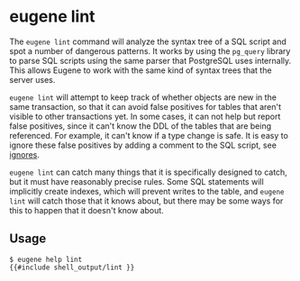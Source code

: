 # eugene lint

The `eugene lint` command will analyze the syntax tree of a SQL script and spot a number
of dangerous patterns. It works by using the `pg_query` library to parse SQL scripts
using the same parser that PostgreSQL uses internally. This allows Eugene to work with
the same kind of syntax trees that the server uses.

`eugene lint` will attempt to keep track of whether objects are new in the same transaction,
so that it can avoid false positives for tables that aren't visible to other transactions yet.
In some cases, it can not help but report false positives, since it can't know the DDL of the
tables that are being referenced. For example, it can't know if a type change is safe. It
is easy to ignore these false positives by adding a comment to the SQL script, see
[ignores](/eugene/docs/ignores).

`eugene lint` can catch many things that it is specifically designed to catch, but it must
have reasonably precise rules. Some SQL statements will implicitly create indexes, which
will prevent writes to the table, and `eugene lint` will catch those that it knows about,
but there may be some ways for this to happen that it doesn't know about.

## Usage

```shell
$ eugene help lint
{{#include shell_output/lint }}
```

